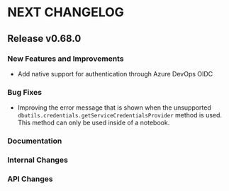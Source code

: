 # NEXT CHANGELOG

## Release v0.68.0

### New Features and Improvements

* Add native support for authentication through Azure DevOps OIDC

### Bug Fixes
- Improving the error message that is shown when the unsupported `dbutils.credentials.getServiceCredentialsProvider` method is used. This method can only be used inside of a notebook.

### Documentation

### Internal Changes

### API Changes
